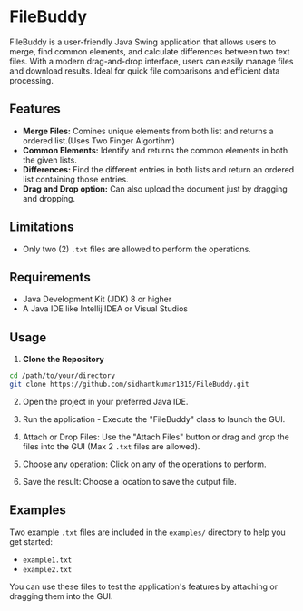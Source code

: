 # FileBuddy
FileBuddy is a user-friendly Java Swing application that allows users to merge, find common elements, and calculate differences between two text files. With a modern drag-and-drop interface, users can easily manage files and download results. Ideal for quick file comparisons and efficient data processing.

## Features

- **Merge Files:** Comines unique elements from both list and returns a ordered list.(Uses Two Finger Algortihm)
- **Common Elements:** Identify and returns the common elements in both the given lists.
- **Differences:** Find the different entries in both lists and return an ordered list containing those entries.
- **Drag and Drop option:** Can also upload the document just by dragging and dropping.

## Limitations

- Only two (2) `.txt` files are allowed to perform the operations.

## Requirements

- Java Development Kit (JDK) 8 or higher
- A Java IDE like Intellij IDEA or Visual Studios

## Usage

1. **Clone the Repository**
```bash
cd /path/to/your/directory
git clone https://github.com/sidhantkumar1315/FileBuddy.git
```

2. Open the project in your preferred Java IDE.

3. Run the application - Execute the "FileBuddy" class to launch the GUI.

4. Attach or Drop Files: Use the "Attach Files" button or drag and grop the files into the GUI (Max 2 `.txt` files are allowed).

5. Choose any operation: Click on any of the operations to perform.

6. Save the result: Choose a location to save the output file.

## Examples
Two example `.txt` files are included in the `examples/` directory to help you get started:

- `example1.txt`
- `example2.txt`

You can use these files to test the application's features by attaching or dragging them into the GUI.


